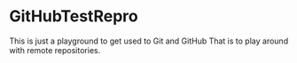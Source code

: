 # GitHubTestRepro
This is just a playground to get used to Git and GitHub
That is to play around with remote repositories.
